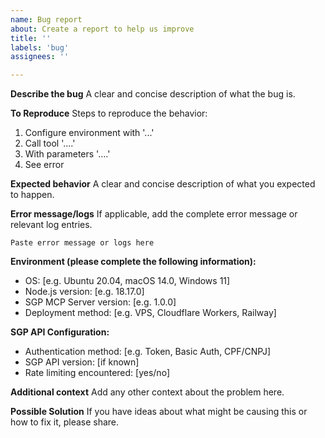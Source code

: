 ```yaml
---
name: Bug report
about: Create a report to help us improve
title: ''
labels: 'bug'
assignees: ''

---
```


**Describe the bug**
A clear and concise description of what the bug is.

**To Reproduce**
Steps to reproduce the behavior:
1. Configure environment with '...'
2. Call tool '....'
3. With parameters '....'
4. See error

**Expected behavior**
A clear and concise description of what you expected to happen.

**Error message/logs**
If applicable, add the complete error message or relevant log entries.

```
Paste error message or logs here
```

**Environment (please complete the following information):**
 - OS: [e.g. Ubuntu 20.04, macOS 14.0, Windows 11]
 - Node.js version: [e.g. 18.17.0]
 - SGP MCP Server version: [e.g. 1.0.0]
 - Deployment method: [e.g. VPS, Cloudflare Workers, Railway]

**SGP API Configuration:**
 - Authentication method: [e.g. Token, Basic Auth, CPF/CNPJ]
 - SGP API version: [if known]
 - Rate limiting encountered: [yes/no]

**Additional context**
Add any other context about the problem here.

**Possible Solution**
If you have ideas about what might be causing this or how to fix it, please share.